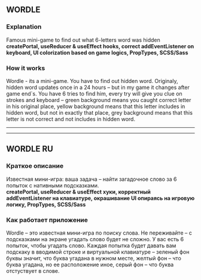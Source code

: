 ## WORDLE

### Explanation

Famous mini-game to find out what 6-letters word was hidden <br/>
**createPortal, useReducer & useEffect hooks, correct addEventListener on keyboard, UI colorization based on game logics, PropTypes, SCSS/Sass**

### How it works

Wordle - its a mini-game. You have to find out hidden word. Originaly, hidden word updates once in a 24 hours – but in my game it changes after game end`s.
You have 6 tries to find him, every try will give you clue on strokes and keyboard – green background means you caught correct letter in his original place, yellow background means that this letter includes in hidden word, but not in exactly that place, grey background means that this letter is not correct and not includes in hidden word.

---

---

## WORDLE RU

### Краткое описание

Известная мини-игра: ваша задача – найти загадочное слово за 6 попыток с нативными подсказками. <br/>
**createPortal, useReducer & useEffect хуки, корректный addEventListener на клавиатуре, окрашивание UI опираясь на игровую логику, PropTypes, SCSS/Sass**

### Как работает приложение

Wordle – это известная мини-игра по поиску слова. Не переживайте – с подсказками на экране угадать слово будет не сложно.
У вас есть 6 попыток, чтобы угадать слово. Каждая попытка будет давать вам подскаку в вводимой строке и виртуальной клавиатуре – зеленый фон буквы значит, что буква угадана в нужном месте, желтый фон – что буква угадана, но ее расположение иное, серый фон – что буква отстуствует в слове.
